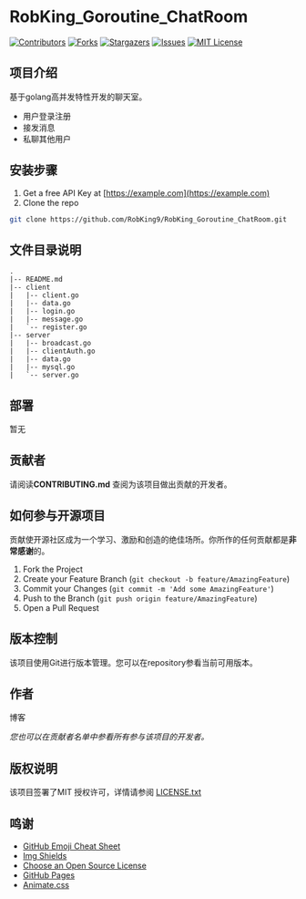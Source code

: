 # RobKing_Goroutine_ChatRoom
[![Contributors][contributors-shield]][contributors-url]
[![Forks][forks-shield]][forks-url]
[![Stargazers][stars-shield]][stars-url]
[![Issues][issues-shield]][issues-url]
[![MIT License][license-shield]][license-url]

## 项目介绍

基于golang高并发特性开发的聊天室。

- 用户登录注册
- 接发消息
- 私聊其他用户

## **安装步骤**

1. Get a free API Key at [https://example.com](https://example.com)
2. Clone the repo

```sh
git clone https://github.com/RobKing9/RobKing_Goroutine_ChatRoom.git
```

## 文件目录说明

```
.
|-- README.md
|-- client
|   |-- client.go
|   |-- data.go
|   |-- login.go
|   |-- message.go
|   `-- register.go
|-- server
|   |-- broadcast.go
|   |-- clientAuth.go
|   |-- data.go
|   |-- mysql.go
|   `-- server.go

```


## 部署

暂无


## 贡献者

请阅读**CONTRIBUTING.md** 查阅为该项目做出贡献的开发者。

## 如何参与开源项目

贡献使开源社区成为一个学习、激励和创造的绝佳场所。你所作的任何贡献都是**非常感谢**的。


1. Fork the Project
2. Create your Feature Branch (`git checkout -b feature/AmazingFeature`)
3. Commit your Changes (`git commit -m 'Add some AmazingFeature'`)
4. Push to the Branch (`git push origin feature/AmazingFeature`)
5. Open a Pull Request



## 版本控制

该项目使用Git进行版本管理。您可以在repository参看当前可用版本。

## 作者

博客

 *您也可以在贡献者名单中参看所有参与该项目的开发者。*

## 版权说明

该项目签署了MIT 授权许可，详情请参阅 [LICENSE.txt](https://github.com/RobKing9/RobKing_Goroutine_ChatRoom/blob/master/LICENSE.txt)

## 鸣谢


- [GitHub Emoji Cheat Sheet](https://www.webpagefx.com/tools/emoji-cheat-sheet)
- [Img Shields](https://shields.io)
- [Choose an Open Source License](https://choosealicense.com)
- [GitHub Pages](https://pages.github.com)
- [Animate.css](https://daneden.github.io/animate.css)

<!-- links -->

[your-project-path]:RobKing9/RobKing_Goroutine_ChatRoom
[contributors-shield]: https://img.shields.io/github/contributors/RobKing9/RobKing_Goroutine_ChatRoom.svg?style=flat-square
[contributors-url]: https://github.com/RobKing9/RobKing_Goroutine_ChatRoom/graphs/contributors
[forks-shield]: https://img.shields.io/github/forks/RobKing9/RobKing_Goroutine_ChatRoom.svg?style=flat-square
[forks-url]: https://github.com/RobKing9/RobKing_Goroutine_ChatRoom/network/members
[stars-shield]: https://img.shields.io/github/stars/RobKing9/RobKing_Goroutine_ChatRoom.svg?style=flat-square
[stars-url]: https://github.com/RobKing9/RobKing_Goroutine_ChatRoom/stargazers
[issues-shield]: https://img.shields.io/github/issues/RobKing9/RobKing_Goroutine_ChatRoom.svg?style=flat-square
[issues-url]: https://img.shields.io/github/issues/RobKing9/RobKing_Goroutine_ChatRoom.svg
[license-shield]: https://img.shields.io/github/license/RobKing9/RobKing_Goroutine_ChatRoom.svg?style=flat-square
[license-url]: https://github.com/RobKing9/RobKing_Goroutine_ChatRoom/blob/master/LICENSE.txt
[linkedin-shield]: https://img.shields.io/badge/-LinkedIn-black.svg?style=flat-square&logo=linkedin&colorB=555
[linkedin-url]: https://linkedin.com/in/shaojintian
